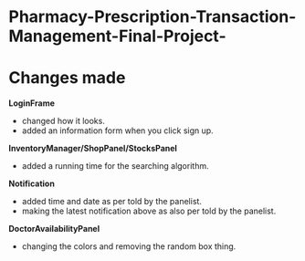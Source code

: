 # Pharmacy-Prescription-Transaction-Management-Final-Project-


# Changes made

**LoginFrame**

- changed how it looks.
- added an information form when you click sign up.

**InventoryManager/ShopPanel/StocksPanel**

- added a running time for the searching algorithm.

**Notification**

- added time and date as per told by the panelist.
- making the latest notification above as also per told by the panelist.

**DoctorAvailabilityPanel**

- changing the colors and removing the random box thing.
